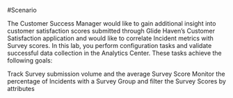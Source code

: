 #Scenario

The Customer Success Manager would like to gain additional insight into customer satisfaction scores submitted through Glide Haven’s Customer Satisfaction application and would like to correlate Incident metrics with Survey scores. In this lab, you perform configuration tasks and validate successful data collection in the Analytics Center. These tasks achieve the following goals:

Track Survey submission volume and the average Survey Score Monitor the percentage of Incidents with a Survey Group and filter the Survey Scores by attributes
